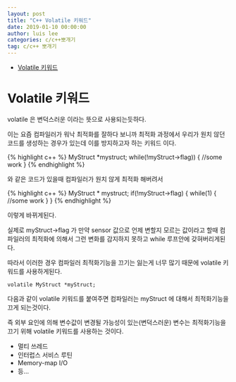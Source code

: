 ```yaml
---
layout: post
title: "C++ Volatile 키워드"
date: 2019-01-10 00:00:00
author: luis lee
categories: c/c++뽀개기
tag: c/c++ 뽀개기
---
```

<!-- TOC -->

- [Volatile 키워드](#volatile-키워드)

<!-- /TOC -->
# Volatile 키워드

volatile 은 변덕스러운 이라는 뜻으로 사용되는듯하다.

이는 요즘 컴파일러가 워낙 최적화를 잘하다 보니까 최적화 과정에서 우리가 원치 않던 코드를 생성하는 경우가 있는데 이를 방지하고자 하는 키워드 이다.

{% highlight c++ %}
MyStruct *mystruct;
while(!myStruct->flag))
{
    //some work
}
{% endhighlight %}

와 같은 코드가 있을때 컴파일러가 원치 않게 최적화 해버려서

{% highlight c++ %}
MyStruct * mystruct;
if(!myStruct->flag)
{
    while(1)
    {
        //some work
    }
}
{% endhighlight %}

이렇게 바뀌게된다.

실제로 myStruct→flag 가 만약 sensor 값으로 언제 변할지 모르는 값이라고 할때 컴파일러의 최적화에 의해서 그런 변화를 감지하지 못하고 while 루프안에 갖혀버리게된다.

따라서 이러한 경우 컴파일러 최적화기능을 끄기는 잃는게 너무 많기 때문에 volatile 키워드를 사용하게된다.

    volatile MyStruct *myStruct;

다음과 같이 volatile 키워드를 붙여주면 컴파일러는 myStruct 에 대해서 최적화기능을 끄게 되는것이다.

즉 외부 요인에 의해 변수값이 변경될 가능성이 있는(변덕스러운) 변수는 최적화기능을 끄기 위해 volatile 키워드를 사용하는 것이다.

- 멀티 쓰레드
- 인터럽스 서비스 루틴
- Memory-map I/O
- 등...
